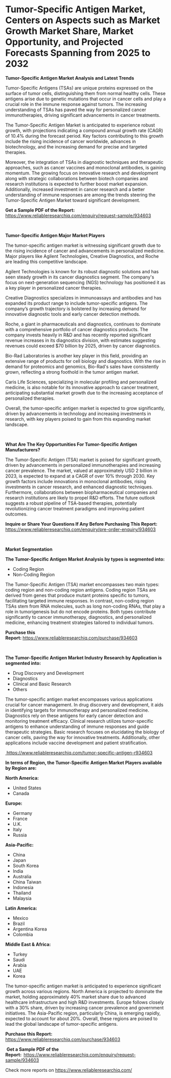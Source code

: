 <p><h1>Tumor-Specific Antigen Market, Centers on Aspects such as Market Growth Market Share, Market Opportunity, and Projected Forecasts Spanning from 2025 to 2032</h1></p><p><strong>Tumor-Specific Antigen Market Analysis and Latest Trends</strong></p>
<p><p>Tumor-Specific Antigens (TSAs) are unique proteins expressed on the surface of tumor cells, distinguishing them from normal healthy cells. These antigens arise due to genetic mutations that occur in cancer cells and play a crucial role in the immune response against tumors. The increasing understanding of TSAs has paved the way for personalized cancer immunotherapies, driving significant advancements in cancer treatments.</p><p>The Tumor-Specific Antigen Market is anticipated to experience robust growth, with projections indicating a compound annual growth rate (CAGR) of 10.4% during the forecast period. Key factors contributing to this growth include the rising incidence of cancer worldwide, advances in biotechnology, and the increasing demand for precise and targeted therapies. </p><p>Moreover, the integration of TSAs in diagnostic techniques and therapeutic approaches, such as cancer vaccines and monoclonal antibodies, is gaining momentum. The growing focus on innovative research and development along with strategic collaborations between biotech companies and research institutions is expected to further boost market expansion. Additionally, increased investment in cancer research and a better understanding of immune responses are among the trends steering the Tumor-Specific Antigen Market toward significant development.</p></p>
<p><strong>Get a Sample PDF of the Report:&nbsp;</strong> <a href="https://www.reliableresearchiq.com/enquiry/request-sample/934603?utm_campaign=1129&utm_medium=2&utm_source=Github&utm_content=ia&utm_term=03032025&utm_id=tumor-specific-antigen">https://www.reliableresearchiq.com/enquiry/request-sample/934603</a></p>
<p>&nbsp;</p>
<p><strong>Tumor-Specific Antigen Major Market Players</strong></p>
<p><p>The tumor-specific antigen market is witnessing significant growth due to the rising incidence of cancer and advancements in personalized medicine. Major players like Agilent Technologies, Creative Diagnostics, and Roche are leading this competitive landscape.</p><p>Agilent Technologies is known for its robust diagnostic solutions and has seen steady growth in its cancer diagnostics segment. The company's focus on next-generation sequencing (NGS) technology has positioned it as a key player in personalized cancer therapies.</p><p>Creative Diagnostics specializes in immunoassays and antibodies and has expanded its product range to include tumor-specific antigens. The company’s growth trajectory is bolstered by increasing demand for innovative diagnostic tools and early cancer detection methods.</p><p>Roche, a giant in pharmaceuticals and diagnostics, continues to dominate with a comprehensive portfolio of cancer diagnostics products. The company invests heavily in R&D and has recently reported significant revenue increases in its diagnostics division, with estimates suggesting revenues could exceed $70 billion by 2025, driven by cancer diagnostics.</p><p>Bio-Rad Laboratories is another key player in this field, providing an extensive range of products for cell biology and diagnostics. With the rise in demand for proteomics and genomics, Bio-Rad's sales have consistently grown, reflecting a strong foothold in the tumor antigen market.</p><p>Caris Life Sciences, specializing in molecular profiling and personalized medicine, is also notable for its innovative approach to cancer treatment, anticipating substantial market growth due to the increasing acceptance of personalized therapies.</p><p>Overall, the tumor-specific antigen market is expected to grow significantly, driven by advancements in technology and increasing investments in research, with key players poised to gain from this expanding market landscape.</p></p>
<p>&nbsp;</p>
<p><strong>What Are The Key Opportunities For Tumor-Specific Antigen Manufacturers?</strong></p>
<p><p>The Tumor-Specific Antigen (TSA) market is poised for significant growth, driven by advancements in personalized immunotherapies and increasing cancer prevalence. The market, valued at approximately USD 2 billion in 2023, is expected to expand at a CAGR of over 10% through 2030. Key growth factors include innovations in monoclonal antibodies, rising investments in cancer research, and enhanced diagnostic techniques. Furthermore, collaborations between biopharmaceutical companies and research institutions are likely to propel R&D efforts. The future outlook suggests a robust pipeline of TSA-based therapies, potentially revolutionizing cancer treatment paradigms and improving patient outcomes.</p></p>
<p><strong>Inquire or Share Your Questions If Any Before Purchasing This Report:</strong> <a href="https://www.reliableresearchiq.com/enquiry/pre-order-enquiry/934603?utm_campaign=1129&utm_medium=2&utm_source=Github&utm_content=ia&utm_term=03032025&utm_id=tumor-specific-antigen">https://www.reliableresearchiq.com/enquiry/pre-order-enquiry/934603</a></p>
<p>&nbsp;</p>
<p><strong>Market Segmentation</strong></p>
<p><strong>The Tumor-Specific Antigen Market Analysis by types is segmented into:</strong></p>
<p><ul><li>Coding Region</li><li>Non-Coding Region</li></ul></p>
<p><p>The Tumor-Specific Antigen (TSA) market encompasses two main types: coding region and non-coding region antigens. Coding region TSAs are derived from genes that produce mutant proteins specific to tumors, facilitating targeted immune responses. In contrast, non-coding region TSAs stem from RNA molecules, such as long non-coding RNAs, that play a role in tumorigenesis but do not encode proteins. Both types contribute significantly to cancer immunotherapy, diagnostics, and personalized medicine, enhancing treatment strategies tailored to individual tumors.</p></p>
<p><strong>Purchase this Report:&nbsp;</strong><a href="https://www.reliableresearchiq.com/purchase/934603?utm_campaign=1129&utm_medium=2&utm_source=Github&utm_content=ia&utm_term=03032025&utm_id=tumor-specific-antigen">https://www.reliableresearchiq.com/purchase/934603</a></p>
<p>&nbsp;</p>
<p><strong>The Tumor-Specific Antigen Market Industry Research by Application is segmented into:</strong></p>
<p><ul><li>Drug Discovery and Development</li><li>Diagnostics</li><li>Clinical and Basic Research</li><li>Others</li></ul></p>
<p><p>The tumor-specific antigen market encompasses various applications crucial for cancer management. In drug discovery and development, it aids in identifying targets for immunotherapy and personalized medicine. Diagnostics rely on these antigens for early cancer detection and monitoring treatment efficacy. Clinical research utilizes tumor-specific antigens to enhance understanding of immune responses and guide therapeutic strategies. Basic research focuses on elucidating the biology of cancer cells, paving the way for innovative treatments. Additionally, other applications include vaccine development and patient stratification.</p></p>
<p><a href="https://www.reliableresearchiq.com/tumor-specific-antigen-r934603?utm_campaign=1129&utm_medium=2&utm_source=Github&utm_content=ia&utm_term=03032025&utm_id=tumor-specific-antigen">&nbsp;https://www.reliableresearchiq.com/tumor-specific-antigen-r934603</a></p>
<p><strong>In terms of Region, the Tumor-Specific Antigen Market Players available by Region are:</strong></p>
<p>
    <p> <strong> North America: </strong>
        <ul>
            <li>United States</li>
            <li>Canada</li>
        </ul>
        </p> 
    <p> <strong> Europe: </strong>
        <ul>
            <li>Germany</li>
            <li>France</li>
            <li>U.K.</li>
            <li>Italy</li>
            <li>Russia</li>
        </ul>
        </p> 
    <p> <strong> Asia-Pacific: </strong>
        <ul>
            <li>China</li>
            <li>Japan</li>
            <li>South Korea</li>
            <li>India</li>
            <li>Australia</li>
            <li>China Taiwan</li>
            <li>Indonesia</li>
            <li>Thailand</li>
            <li>Malaysia</li>
        </ul>
        </p> 
    <p> <strong> Latin America: </strong>
        <ul>
            <li>Mexico</li>
            <li>Brazil</li>
            <li>Argentina Korea</li>
            <li>Colombia</li>
        </ul>
        </p> 
    <p> <strong> Middle East & Africa: </strong>
        <ul>
            <li>Turkey</li>
            <li>Saudi</li>
            <li>Arabia</li>
            <li>UAE</li>
            <li>Korea</li>
        </ul>
    </p>
    </p>
<p><p>The tumor-specific antigen market is anticipated to experience significant growth across various regions. North America is projected to dominate the market, holding approximately 40% market share due to advanced healthcare infrastructure and high R&D investments. Europe follows closely with a 30% share, driven by increasing cancer prevalence and government initiatives. The Asia-Pacific region, particularly China, is emerging rapidly, expected to account for about 20%. Overall, these regions are poised to lead the global landscape of tumor-specific antigens.</p></p>
<p><strong>Purchase this Report: </strong><a href="https://www.reliableresearchiq.com/purchase/934603?utm_campaign=1129&utm_medium=2&utm_source=Github&utm_content=ia&utm_term=03032025&utm_id=tumor-specific-antigen">https://www.reliableresearchiq.com/purchase/934603</a></p>
<p>&nbsp;<strong>Get a Sample PDF of the Report:&nbsp;&nbsp;</strong><a href="https://www.reliableresearchiq.com/enquiry/request-sample/934603?utm_campaign=1129&utm_medium=2&utm_source=Github&utm_content=ia&utm_term=03032025&utm_id=tumor-specific-antigen">https://www.reliableresearchiq.com/enquiry/request-sample/934603</a></p>
<p><strong></strong></p>
<p>Check more reports on <a href="https://www.reliableresearchiq.com/?utm_campaign=1129&utm_medium=2&utm_source=Github&utm_content=ia&utm_term=03032025&utm_id=tumor-specific-antigen">https://www.reliableresearchiq.com/</a></p>